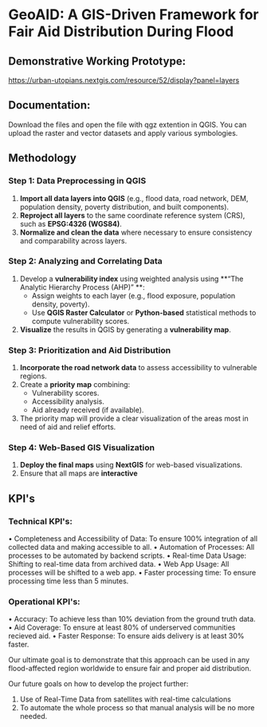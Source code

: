 # GeoAID: A GIS-Driven Framework for Fair Aid Distribution During Flood

## Demonstrative Working Prototype: 
https://urban-utopians.nextgis.com/resource/52/display?panel=layers

## Documentation:
Download the files and open the file with qgz extention in QGIS. You can upload the raster and vector datasets and apply various symbologies.

## Methodology

### Step 1: Data Preprocessing in QGIS
1. **Import all data layers into QGIS** (e.g., flood data, road network, DEM, population density, poverty distribution, and built components).
2. **Reproject all layers** to the same coordinate reference system (CRS), such as **EPSG:4326 (WGS84)**.
3. **Normalize and clean the data** where necessary to ensure consistency and comparability across layers.

### Step 2: Analyzing and Correlating Data
1. Develop a **vulnerability index** using weighted analysis using **“The Analytic Hierarchy Process (AHP)” **:
   - Assign weights to each layer (e.g., flood exposure, population density, poverty).
   - Use **QGIS Raster Calculator** or **Python-based** statistical methods to compute vulnerability scores.
2. **Visualize** the results in QGIS by generating a **vulnerability map**.

### Step 3: Prioritization and Aid Distribution
1. **Incorporate the road network data** to assess accessibility to vulnerable regions.
2. Create a **priority map** combining:
   - Vulnerability scores.
   - Accessibility analysis.
   - Aid already received (if available).
3. The priority map will provide a clear visualization of the areas most in need of aid and relief efforts.

### Step 4: Web-Based GIS Visualization
1. **Deploy the final maps** using **NextGIS** for web-based visualizations.
2. Ensure that all maps are **interactive**


## KPI's

### Technical KPI's:

• Completeness and Accessibility of Data: To ensure 100% integration of all collected data and making accessible to all.
• Automation of Processes: All processes to be automated by backend scripts.
• Real-time Data Usage: Shifting to real-time data from archived data.
• Web App Usage: All processes will be shifted to a web app.
• Faster processing time: To ensure processing time less than 5 minutes.


### Operational KPI's:

• Accuracy: To achieve less than 10% deviation from the ground truth data.
• Aid Coverage: To ensure at least 80% of underserved communities recieved aid. 
• Faster Response: To ensure aids delivery is at least 30% faster.

Our ultimate goal is to demonstrate that this approach can be used in any flood-affected region worldwide to ensure fair and proper aid distribution.

Our future goals on how to develop the project further:
1. Use of Real-Time Data from satellites with real-time calculations
2. To automate the whole process so that manual analysis will be no more needed.
